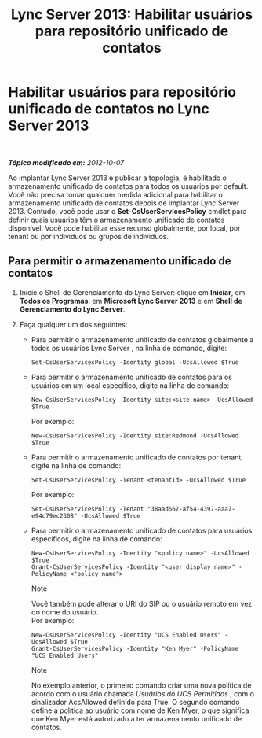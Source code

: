 ﻿---
title: 'Lync Server 2013: Habilitar usuários para repositório unificado de contatos'
TOCTitle: Habilitar usuários para repositório unificado de contatos
ms:assetid: 7b46a01f-beb5-4a33-adb0-35f0502b168d
ms:mtpsurl: https://technet.microsoft.com/pt-br/library/JJ205024(v=OCS.15)
ms:contentKeyID: 49307214
ms.date: 05/19/2016
mtps_version: v=OCS.15
ms.translationtype: HT
---

# Habilitar usuários para repositório unificado de contatos no Lync Server 2013

 

_**Tópico modificado em:** 2012-10-07_

Ao implantar Lync Server 2013 e publicar a topologia, é habilitado o armazenamento unificado de contatos para todos os usuários por default. Você não precisa tomar qualquer medida adicional para habilitar o armazenamento unificado de contatos depois de implantar Lync Server 2013. Contudo, você pode usar o **Set-CsUserServicesPolicy** cmdlet para definir quais usuários têm o armazenamento unificado de contatos disponível. Você pode habilitar esse recurso globalmente, por local, por tenant ou por indivíduos ou grupos de indivíduos.

## Para permitir o armazenamento unificado de contatos

1.  Inicie o Shell de Gerenciamento do Lync Server: clique em **Iniciar**, em **Todos os Programas**, em **Microsoft Lync Server 2013** e em **Shell de Gerenciamento do Lync Server**.

2.  Faça qualquer um dos seguintes:
    
      - Para permitir o armazenamento unificado de contatos globalmente a todos os usuários Lync Server , na linha de comando, digite:
        
            Set-CsUserServicesPolicy -Identity global -UcsAllowed $True
    
      - Para permitir o armazenamento unificado de contatos para os usuários em um local específico, digite na linha de comando:
        
            New-CsUserServicesPolicy -Identity site:<site name> -UcsAllowed $True
        
        Por exemplo:
        
            New-CsUserServicesPolicy -Identity site:Redmond -UcsAllowed $True
    
      - Para permitir o armazenamento unificado de contatos por tenant, digite na linha de comando:
        
            Set-CsUserServicesPolicy -Tenant <tenantId> -UcsAllowed $True
        
        Por exemplo:
        
            Set-CsUserServicesPolicy -Tenant "38aad667-af54-4397-aaa7-e94c79ec2308" -UcsAllowed $True
    
      - Para permitir o armazenamento unificado de contatos para usuários específicos, digite na linha de comando:
        
            New-CsUserServicesPolicy -Identity "<policy name>" -UcsAllowed $True
            Grant-CsUserServicesPolicy -Identity "<user display name>" -PolicyName <"policy name">
        
        > [!NOTE]  
        > Você também pode alterar o URI do SIP ou o usuário remoto em vez do nome do usuário.        
        Por exemplo:
        
            New-CsUserServicesPolicy -Identity "UCS Enabled Users" -UcsAllowed $True
            Grant-CsUserServicesPolicy -Identity "Ken Myer" -PolicyName "UCS Enabled Users"
        
        > [!NOTE]  
        > No exemplo anterior, o primeiro comando criar uma nova política de acordo com o usuário chamada <em>Usuários do UCS Permitidos</em> , com o sinalizador AcsAllowed definido para True. O segundo comando define a política ao usuário com nome de Ken Myer, o que significa que Ken Myer está autorizado a ter armazenamento unificado de contatos.
